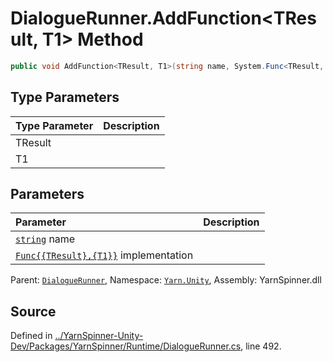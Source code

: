 # DialogueRunner.AddFunction<TResult, T1> Method


```csharp
public void AddFunction<TResult, T1>(string name, System.Func<TResult, T1> implementation)
```

## Type Parameters
|Type Parameter|Description|
|:---|:---|
|TResult||
|T1||
## Parameters
|Parameter|Description|
|:---|:---|
|[`string`](https://docs.microsoft.com/dotnet/api/System.String) name||
|[`Func{{TResult},{T1}}`](https://docs.microsoft.com/dotnet/api/System.Func{{TResult},{T1}}) implementation||


<div class="class-metadata">

Parent: [`DialogueRunner`](/api/csharp/yarn.unity/dialoguerunner.md), Namespace: [`Yarn.Unity`](/api/csharp/yarn.unity/README.md), Assembly: YarnSpinner.dll
</div>

## Source
Defined in [../YarnSpinner-Unity-Dev/Packages/YarnSpinner/Runtime/DialogueRunner.cs](https://github.com/YarnSpinnerTool/YarnSpinner-Unity//blob/develop/Runtime/DialogueRunner.cs#L492), line 492.
